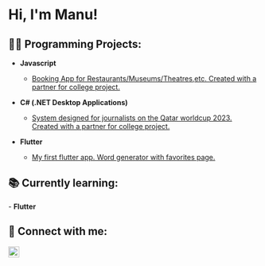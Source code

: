 <h1>Hi, I'm Manu! 

<h2>👨‍💻 Programming Projects:</h2>

- <b>Javascript</b>
  - [Booking App for Restaurants/Museums/Theatres,etc. Created with a partner for college project.](https://github.com/joshmadakor1/Package-Delivery-Pathfinding-Algorithm)
  
- <b>C# (.NET Desktop Applications)</b>
  - [System designed for journalists on the Qatar worldcup 2023. Created with a partner for college project.](https://github.com/joshmadakor1/EncrypterPOC)
  
- <b>Flutter</b>
  - [My first flutter app. Word generator with favorites page.](https://github.com/joshmadakor1/EncrypterPOC)
  
<h2>📚 Currently learning:</h2>
    - <b>Flutter</b>
  

<h2> 🤳 Connect with me:</h2>

[<img align="left" alt="JoshMadakor | LinkedIn" width="22px" src="https://cdn.jsdelivr.net/npm/simple-icons@v3/icons/linkedin.svg" />][linkedin]

[linkedin]: https://linkedin.com/in/manuela-de-luca-051127ba/


